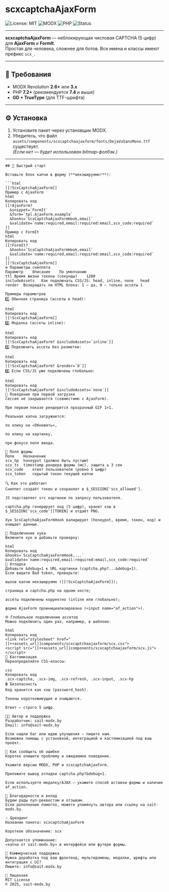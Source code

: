# scxcaptchaAjaxForm

![License: MIT](https://img.shields.io/badge/License-MIT-green.svg)
![MODX](https://img.shields.io/badge/MODX-2.8%2B%20%7C%203.x-blue)
![PHP](https://img.shields.io/badge/PHP-7.4%2B%20%7C%208.x-blue)
![Status](https://img.shields.io/badge/Status-stable-brightgreen)

---

**scxcaptchaAjaxForm** — неблокирующая числовая CAPTCHA (5 цифр) для **AjaxForm** и **FormIt**.  
Простая для человека, сложнее для ботов. Все имена и классы имеют префикс `scx_`.

---

## 🔧 Требования
- MODX Revolution **2.6+** или **3.x**
- PHP **7.2+** (рекомендуется **7.4** и выше)
- **GD + TrueType** (для TTF-шрифта)

---

## ⚙️ Установка
1. Установите пакет через установщик MODX.  
2. Убедитесь, что файл  
   `assets/components/scxcaptchaajaxform/fonts/DejaVuSansMono.ttf`  
   существует.  
   *(Если нет — будет использован bitmap-фолбэк.)*

---
```
## 🚀 Быстрый старт

Вставьте блок капчи в форму (**некэшируемо!**):

```html
[[!ScxCaptchaAjaxForm]]
Пример с AjaxForm
html
Копировать код
[[!AjaxForm?
  &snippet=`FormIt`
  &form=`tpl.AjaxForm.example`
  &hooks=`ScxCaptchaAjaxFormHook,email`
  &validate=`name:required,email:required:email,scx_code:required`
]]
Пример с FormIt
html
Копировать код
[[!FormIt?
  &hooks=`ScxCaptchaAjaxFormHook,email`
  &validate=`name:required,email:required:email,scx_code:required`
]]
[[!ScxCaptchaAjaxForm]]
⚙️ Параметры сниппета
Параметр	Описание	По умолчанию
ttl	Время жизни токена (секунды)	1200
includeAssets	Как подключать CSS/JS: head, inline, none	head
render	Возвращать ли HTML блока: 1 — да, 0 — только ассеты	1

Примеры параметров
1️⃣ Обычная страница (ассеты в head):

html
Копировать код
[[!ScxCaptchaAjaxForm]]
2️⃣ Модалка (ассеты inline):

html
Копировать код
[[!ScxCaptchaAjaxForm? &includeAssets=`inline`]]
3️⃣ Подключить ассеты без разметки:

html
Копировать код
[[!ScxCaptchaAjaxForm? &render=`0`]]
4️⃣ Если CSS/JS уже подключены глобально:

html
Копировать код
[[!ScxCaptchaAjaxForm? &includeAssets=`none`]]
🧠 Поведение при первой загрузке
Сессия не закрывается (совместимо с AjaxForm).

При первом показе рендерится прозрачный GIF 1×1.

Реальная капча загружается:

по клику на «Обновить»,

по клику на картинку,

при фокусе поля ввода.

🧩 Поля формы
Поле	Назначение
scx_hp	honeypot (должно быть пустым)
scx_ts	timestamp рендера формы (мс), защита ≥ 3 сек
scx_code	ответ пользователя (ровно 5 цифр)
scx_token	скрытый токен текущей капчи

🔍 Как это работает
Сниппет создаёт токен и сохраняет в $_SESSION['scx_allowed'].

JS подставляет src картинки по запросу пользователя.

captcha.php генерирует код (5 цифр), хранит хэш в $_SESSION['scx_code'][TOKEN] и отдаёт PNG.

Хук ScxCaptchaAjaxFormHook валидирует (honeypot, время, токен, код) и очищает данные.

🔗 Подключение хука
Включите хук и добавьте проверку:

html
Копировать код
&hooks=`ScxCaptchaAjaxFormHook,...`
&validate=`name:required,email:required:email,scx_code:required`
🧰 Отладка
Добавьте &debug=1 к URL картинки (captcha.php?...&debug=1).
Если видите Bad token, проверьте:

вызов капчи некэшируемо ([[!ScxCaptchaAjaxForm]]);

страница и captcha.php на одном хосте;

ассеты подключены корректно (inline или глобально);

форма AjaxForm проинициализирована (<input name="af_action">).

🌐 Глобальное подключение ассетов
Можно подключить один раз, например, в шаблоне:

html
Копировать код
<link rel="stylesheet" href="[[++assets_url]]components/scxcaptchaajaxform/scx.css">
<script src="[[++assets_url]]components/scxcaptchaajaxform/scx.js"></script>
🎨 Кастомизация
Переопределяйте CSS-классы:

css
Копировать код
.scx-captcha, .scx-img, .scx-refresh, .scx-input, .scx-hp
🔒 Безопасность
Код хранится как хэш (password_hash).

Токены короткоживущие и очищаются.

Ответ — строго 5 цифр.

👨‍💻 Автор и поддержка
Разработчик: sait-modx.by
Email: info@sait-modx.by

Если нашли баг или идею улучшения — пишите нам.
Возможна помощь с установкой, интеграцией и кастомизацией под ваш проект.

🐞 Как сообщить об ошибке
Коротко опишите проблему и ожидаемое поведение.

Укажите версии MODX, PHP и scxcaptchaAjaxForm.

Приложите вывод отладки captcha.php?&debug=1.

Если используете модалку/AJAX — укажите способ вставки формы и наличие af_action.

🙏 Благодарности и вклад
Будем рады пул-реквестам и отзывам.
Если дополнение помогло, можете упомянуть автора или ссылку на sait-modx.by.

💡 Брендинг
Название пакета: scxcaptchaAjaxForm

Короткое обозначение: scx

Допускается упоминание:
«капча от sait-modx.by» в интерфейсе или футере формы.

💼 Коммерческая поддержка
Нужна доработка под ваш фронтенд, мультидомены, модалки, шрифты или интеграция с UI?
Пишите: info@sait-modx.by

📜 Лицензия
MIT License
© 2025, sait-modx.by

